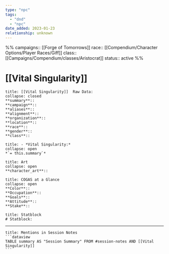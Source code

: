 ```yaml
---
type: "npc"
tags:
  - "dnd"
  - "npc"
date_added: 2023-01-23
relationship: unknown
---
```

%% 
campaigns:: [[Forge of Tomorrows]]
race:: [[Compendium/Character Options/Player Races/Giff]]
class:: [[Campaigns/Compendium/classes/Aristocrat]]
status:: active
%%
# [[Vital Singularity]]

```ad-example
title: [[Vital Singularity]]  Raw Data:
collapse: closed
**summary**:: 
**campaign**:: 
**aliases**:: 
**alignment**::
**organization**::
**location**::
**race**::
**gender**::
**class**::
```
```ad-quote
title: - *Vital Singularity:*
collapse: open
*`= this.summary`*
```

```ad-hint
title: Art
collapse: open
**character_art**:: 
```

```ad-summary
title: COGAS at a Glance
collapse: open
**Color**:: 
**Occupation**::
**Goals**::
**Attitude**::
**Stake**::
```

```ad-caution
title: Statblock
# Statblock:
```


---
````ad-example
title: Mentions in Session Notes
```dataview
TABLE summary AS "Session Summary" FROM #session-notes AND [[Vital Singularity]]
```
````
